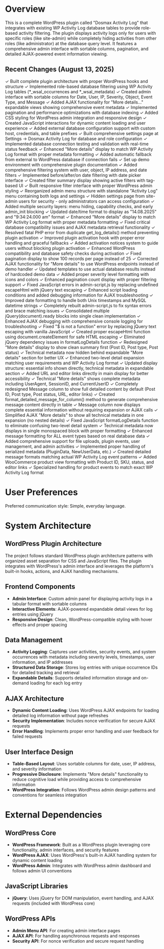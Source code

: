 # Overview

This is a complete WordPress plugin called "Dosmax Activity Log" that integrates with existing WP Activity Log database tables to provide role-based activity filtering. The plugin displays activity logs only for users with specific roles (like site-admin) while completely hiding activities from other roles (like administrator) at the database query level. It features a comprehensive admin interface with sortable columns, pagination, and detailed AJAX-powered event information viewing.

## Recent Changes (August 13, 2025)

✓ Built complete plugin architecture with proper WordPress hooks and structure
✓ Implemented role-based database filtering using WP Activity Log tables (*_wsal_occurrences and *_wsal_metadata)
✓ Created admin interface with sortable columns for Date, User, IP, Severity, Object, Event Type, and Message
✓ Added AJAX functionality for "More details..." expandable views showing comprehensive event metadata
✓ Implemented pagination and performance optimizations with database indexing
✓ Added CSS styling for WordPress admin integration and responsive design
✓ Created JavaScript interactions for dynamic content loading and user experience
✓ Added external database configuration support with custom host, credentials, and table prefixes
✓ Built comprehensive settings page at Settings → Dosmax Activity Log for database and role configuration
✓ Implemented database connection testing and validation with real-time status feedback
✓ Enhanced "More details" display to match WP Activity Log format with proper metadata formatting
✓ Added automatic fallback from external to WordPress database if connection fails
✓ Set up demo environment with comprehensive plugin documentation
✓ Added comprehensive filtering system with user, object, IP address, and date filters
✓ Implemented before/after/on date filtering with date picker interface
✓ Created filter summary display showing active filters with tag-based UI
✓ Built responsive filter interface with proper WordPress admin styling
✓ Reorganized admin menu structure with standalone "Activity Log" menu containing both logs and settings
✓ Hidden settings page from site-admin users for security - only administrators can access configuration
✓ Added multiple security layers: menu hiding, capability checks, and early admin_init blocking
✓ Updated date/time format to display as "14.08.2025" and "9:34:24.000 am" format
✓ Enhanced "More details" display to match WP Activity Log format with proper metadata formatting
✓ Fixed critical database compatibility issues and AJAX metadata retrieval functionality
✓ Resolved fatal PHP error from duplicate get_log_details() method preventing plugin activation
✓ Improved plugin activation hook with proper error handling and graceful fallbacks
✓ Added activation notices system to guide users without blocking plugin activation
✓ Enhanced WordPress compatibility and database safety checks during activation
✓ Fixed pagination display to show 100 records per page instead of 25
✓ Corrected AJAX functionality for "More details" to use WordPress endpoints instead of demo handler
✓ Updated templates to use actual database results instead of hardcoded demo data
✓ Added proper severity level formatting with icons and colors
✓ Enhanced pagination count display with proper filtering support
✓ Fixed JavaScript errors in admin-script.js by replacing undefined escapeHtml with jQuery text escaping
✓ Enhanced script loading conditions and added debugging information for AJAX troubleshooting
✓ Improved date formatting to handle both Unix timestamps and MySQL datetime strings
✓ Completely rebuilt admin-script.js to fix syntax errors and brace matching issues
✓ Consolidated multiple jQuery(document).ready blocks into single clean implementation
✓ Enhanced AJAX debugging with comprehensive console logging for troubleshooting
✓ Fixed "$ is not a function" error by replacing jQuery text escaping with vanilla JavaScript
✓ Created proper escapeHtml function using document.createElement for safe HTML escaping
✓ Eliminated jQuery dependency issues in formatLogDetails function
✓ Redesigned "More details" display to show clean summary first (Post ID, Post type, Post status)
✓ Technical metadata now hidden behind expandable "More details" section for better UX
✓ Enhanced two-level detail expansion matching user requirements and WP Activity Log format
✓ Updated display structure: essential info shown directly, technical metadata in expandable section
✓ Added URL and editor links directly in main display for better accessibility
✓ Technical "More details" shows complete metadata including UserAgent, SessionID, and CurrentUserID
✓ Completely redesigned Message column to show full detailed content by default (Post ID, Post type, Post status, URL, editor links)
✓ Created format_detailed_message_for_column() method to generate comprehensive message content directly in table
✓ Message column now displays complete essential information without requiring expansion or AJAX calls
✓ Simplified AJAX "More details" to show all technical metadata in one expansion (no nested details)
✓ Fixed JavaScript formatLogDetails function to eliminate confusing two-level detail system
✓ Technical metadata now displays in single monospaced block with proper formatting
✓ Enhanced message formatting for ALL event types based on real database data
✓ Added comprehensive support for file uploads, plugin events, user management, and admin activities
✓ Implemented proper handling of serialized metadata (PluginData, NewUserData, etc.)
✓ Created detailed message formats matching actual WP Activity Log event patterns
✓ Added WooCommerce product view formatting with Product ID, SKU, status, and editor links
✓ Specialized handling for product events to match exact WP Activity Log format

# User Preferences

Preferred communication style: Simple, everyday language.

# System Architecture

## WordPress Plugin Architecture
The project follows standard WordPress plugin architecture patterns with organized asset separation for CSS and JavaScript files. The plugin integrates with WordPress's admin interface and leverages the platform's built-in hooks, actions, and AJAX handling mechanisms.

## Frontend Components
- **Admin Interface**: Custom admin panel for displaying activity logs in a tabular format with sortable columns
- **Interactive Elements**: AJAX-powered expandable detail views for log entries using jQuery
- **Responsive Design**: Clean, WordPress-compatible styling with hover effects and proper spacing

## Data Management
- **Activity Logging**: Captures user activities, security events, and system occurrences with metadata including severity levels, timestamps, user information, and IP addresses
- **Structured Data Storage**: Stores log entries with unique occurrence IDs for detailed tracking and retrieval
- **Expandable Details**: Supports detailed information storage and on-demand loading for each log entry

## AJAX Architecture
- **Dynamic Content Loading**: Uses WordPress AJAX endpoints for loading detailed log information without page refreshes
- **Security Implementation**: Includes nonce verification for secure AJAX requests
- **Error Handling**: Implements proper error handling and user feedback for failed requests

## User Interface Design
- **Table-Based Layout**: Uses sortable columns for date, user, IP address, and severity information
- **Progressive Disclosure**: Implements "More details" functionality to reduce cognitive load while providing access to comprehensive information
- **WordPress Integration**: Follows WordPress admin design patterns and conventions for seamless integration

# External Dependencies

## WordPress Core
- **WordPress Framework**: Built as a WordPress plugin leveraging core functionality, admin interfaces, and security features
- **WordPress AJAX**: Uses WordPress's built-in AJAX handling system for dynamic content loading
- **WordPress Admin**: Integrates with WordPress admin dashboard and follows admin UI conventions

## JavaScript Libraries
- **jQuery**: Uses jQuery for DOM manipulation, event handling, and AJAX requests (included with WordPress core)

## WordPress APIs
- **Admin Menu API**: For creating admin interface pages
- **AJAX API**: For handling asynchronous requests and responses
- **Security API**: For nonce verification and secure request handling